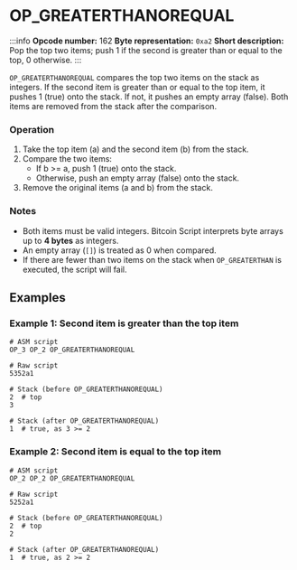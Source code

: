 # OP_GREATERTHANOREQUAL

:::info
**Opcode number:** 162
**Byte representation:** `0xa2`
**Short description:** Pop the top two items; push 1 if the second is greater than or equal to the top, 0 otherwise.
:::

`OP_GREATERTHANOREQUAL` compares the top two items on the stack as integers. If the second item is greater than or equal to the top item, it pushes 1 (true) onto the stack. If not, it pushes an empty array (false). Both items are removed from the stack after the comparison.

### Operation
1. Take the top item (a) and the second item (b) from the stack.
2. Compare the two items:
   - If b >= a, push 1 (true) onto the stack.
   - Otherwise, push an empty array (false) onto the stack.
3.	Remove the original items (a and b) from the stack.

### Notes

- Both items must be valid integers. Bitcoin Script interprets byte arrays up to **4 bytes** as integers.
- An empty array (`[]`) is treated as 0 when compared.
- If there are fewer than two items on the stack when `OP_GREATERTHAN` is executed, the script will fail.


## Examples

### Example 1: Second item is greater than the top item

```shell
# ASM script
OP_3 OP_2 OP_GREATERTHANOREQUAL

# Raw script
5352a1

# Stack (before OP_GREATERTHANOREQUAL)
2  # top
3

# Stack (after OP_GREATERTHANOREQUAL)
1  # true, as 3 >= 2
```

### Example 2: Second item is equal to the top item

```shell
# ASM script
OP_2 OP_2 OP_GREATERTHANOREQUAL

# Raw script
5252a1

# Stack (before OP_GREATERTHANOREQUAL)
2  # top
2

# Stack (after OP_GREATERTHANOREQUAL)
1  # true, as 2 >= 2
```
